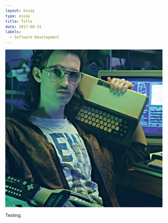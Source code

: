```yaml
---
layout: essay
type: essay
title: Title
date: 2017-08-31
labels:
  - Software Development
---
```


<img class="ui medium left floated image" src="../images/hackerman.jpg">

Testing.

